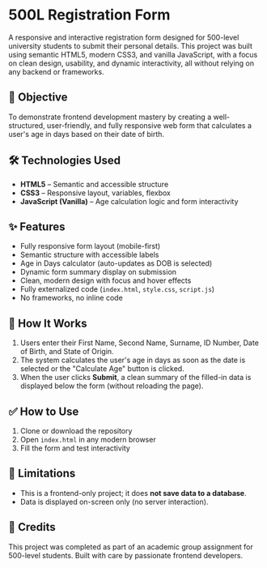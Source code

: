 # 500L Registration Form

A responsive and interactive registration form designed for 500-level university students to submit their personal details. This project was built using semantic HTML5, modern CSS3, and vanilla JavaScript, with a focus on clean design, usability, and dynamic interactivity, all without relying on any backend or frameworks.



## 🎯 Objective

To demonstrate frontend development mastery by creating a well-structured, user-friendly, and fully responsive web form that calculates a user's age in days based on their date of birth.




## 🛠️ Technologies Used

- **HTML5** – Semantic and accessible structure
- **CSS3** – Responsive layout, variables, flexbox
- **JavaScript (Vanilla)** – Age calculation logic and form interactivity



## ✨ Features

- Fully responsive form layout (mobile-first)
- Semantic structure with accessible labels
- Age in Days calculator (auto-updates as DOB is selected)
- Dynamic form summary display on submission
- Clean, modern design with focus and hover effects
- Fully externalized code (`index.html`, `style.css`, `script.js`)
- No frameworks, no inline code 


## 🧠 How It Works

1. Users enter their First Name, Second Name, Surname, ID Number, Date of Birth, and State of Origin.
2. The system calculates the user's age in days as soon as the date is selected or the "Calculate Age" button is clicked.
3. When the user clicks **Submit**, a clean summary of the filled-in data is displayed below the form (without reloading the page).

## ✅ How to Use

1. Clone or download the repository
2. Open `index.html` in any modern browser
3. Fill the form and test interactivity

## 🚫 Limitations

- This is a frontend-only project; it does **not save data to a database**.
- Data is displayed on-screen only (no server interaction).



## 📌 Credits

This project was completed as part of an academic group assignment for 500-level students. Built with care by passionate frontend developers.






